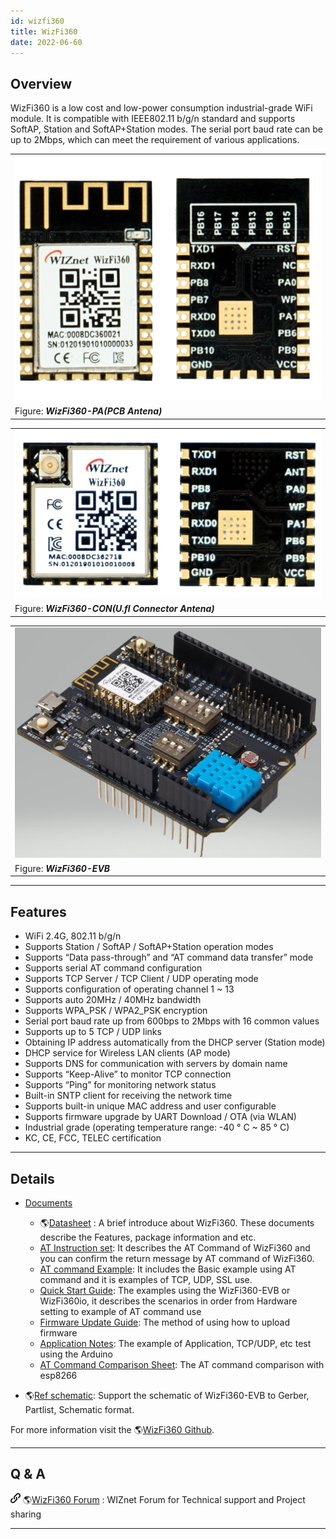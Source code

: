 ```yaml
---
id: wizfi360
title: WizFi360
date: 2022-06-60
---
```


## Overview

WizFi360 is a low cost and low-power consumption industrial-grade WiFi
module. It is compatible with IEEE802.11 b/g/n standard and supports
SoftAP, Station and SoftAP+Station modes. The serial port baud rate can
be up to 2Mbps, which can meet the requirement of various applications.

|                                                                   |
| ----------------------------------------------------------------- |
| ![WizFi360-PA(PCB Antena)](/img/products/wizfi360/wizfi360-pa.png) |
| Figure: ***WizFi360-PA(PCB Antena)***                             |

|                                                                                |
| ------------------------------------------------------------------------------ |
| ![WizFi360-CON(U.fl Connector Antena)](/img/products/wizfi360/wizfi360-con.png) |
| Figure: ***WizFi360-CON(U.fl Connector Antena)***                              |

|                                                         |
| ------------------------------------------------------- |
| ![WizFi360-EVB](/img/products/wizfi360/wizfi360-evb.jpg) |
| Figure: ***WizFi360-EVB***                              |

-----

## Features

  - WiFi 2.4G, 802.11 b/g/n
  - Supports Station / SoftAP / SoftAP+Station operation modes
  - Supports “Data pass-through” and “AT command data transfer” mode
  - Supports serial AT command configuration
  - Supports TCP Server / TCP Client / UDP operating mode
  - Supports configuration of operating channel 1 \~ 13
  - Supports auto 20MHz / 40MHz bandwidth
  - Supports WPA\_PSK / WPA2\_PSK encryption
  - Serial port baud rate up from 600bps to 2Mbps with 16 common values
  - Supports up to 5 TCP / UDP links
  - Obtaining IP address automatically from the DHCP server (Station
    mode)
  - DHCP service for Wireless LAN clients (AP mode)
  - Supports DNS for communication with servers by domain name
  - Supports “Keep-Alive” to monitor TCP connection
  - Supports “Ping” for monitoring network status
  - Built-in SNTP client for receiving the network time
  - Supports built-in unique MAC address and user configurable
  - Supports firmware upgrade by UART Download / OTA (via WLAN)
  - Industrial grade (operating temperature range: -40 ° C \~ 85 ° C)
  - KC, CE, FCC, TELEC certification 

-----

## Details

  - [Documents](./Documents.md)
    
      - 🌎[Datasheet](./Documents.md#datasheet)
        : A brief introduce about WizFi360. These documents describe the
        Features, package information and etc. 
      -  [AT Instruction set](./Documents.md#at-instruction-set):
        It describes the AT Command of WizFi360 and you can confirm the
        return message by AT command of WizFi360.
      -  [AT command Example](./Documents.md#at-command-examples):
        It includes the Basic example using AT command and it is
        examples of TCP, UDP, SSL use.
      - [Quick Start Guide](./Documents.md#quick-start-guide):
        The examples using the WizFi360-EVB or WizFi360io, it describes
        the scenarios in order from Hardware setting to example of AT
        command use
      - [Firmware Update Guide](./Documents.md#firmware-update-guide):
        The method of using how to upload firmware
      - [Application Notes](./Application_examples.md):
        The example of Application, TCP/UDP, etc test using the Arduino
      - [AT Command Comparison Sheet](./Documents.md#at-command-comparison-sheet):
        The AT command comparison with esp8266
  - 🌎[Ref schematic](https://github.com/Wiznet/Hardware-Files-of-WIZnet/tree/master/07_WizFi_Module/WizFi360-EVB-Shield):
    Support the schematic of WizFi360-EVB to Gerber, Partlist, Schematic
    format.

For more information visit the 🌎[WizFi360 Github](https://github.com/WIZnet-WizFi360/Release).

-----

## Q & A

![](/img/link.png) 🌎[WizFi360 Forum](https://forum.wiznet.io/c/wifi-module/wizfi360) : WIZnet Forum for Technical support and Project sharing

-----
